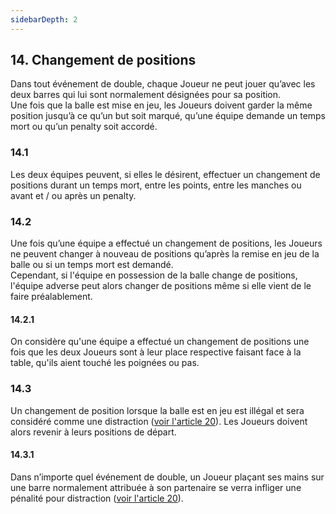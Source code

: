 ```yaml
---
sidebarDepth: 2
---
```


## 14. Changement de positions
Dans tout événement de double, chaque Joueur ne peut jouer qu’avec les deux barres qui lui sont normalement désignées pour sa position. <br>
Une fois que la balle est mise en jeu, les Joueurs doivent garder la même position jusqu’à ce qu’un but soit marqué, qu’une équipe demande un temps mort ou qu’un penalty soit accordé.

### 14.1
Les deux équipes peuvent, si elles le désirent, effectuer un changement de positions durant un temps mort, entre les points, entre les manches ou avant et / ou après un penalty.

### 14.2
Une fois qu’une équipe a effectué un changement de positions, les Joueurs ne peuvent changer à nouveau de positions qu’après la remise en jeu de la balle ou si un temps mort est demandé. <br>
Cependant, si l'équipe en possession de la balle change de positions, l'équipe adverse peut alors changer de positions même si elle vient de le faire préalablement.

#### 14.2.1
On considère qu'une équipe a effectué un changement de positions une fois que les deux Joueurs sont à leur place respective faisant face à la table, qu'ils aient touché les poignées ou pas.

### 14.3
Un changement de position lorsque la balle est en jeu est illégal et sera considéré comme une distraction ([voir l'article 20](/rules/distraction.md)). Les Joueurs doivent alors revenir à leurs positions de départ.

#### 14.3.1
Dans n’importe quel événement de double, un Joueur plaçant ses mains sur une barre normalement attribuée à son partenaire se verra infliger une pénalité pour distraction ([voir l'article 20](/rules/distraction.md)).